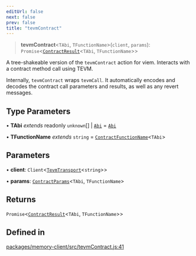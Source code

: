 ```yaml
---
editUrl: false
next: false
prev: false
title: "tevmContract"
---
```


> **tevmContract**\<`TAbi`, `TFunctionName`\>(`client`, `params`): `Promise`\<[`ContractResult`](/reference/tevm/actions/type-aliases/contractresult/)\<`TAbi`, `TFunctionName`\>\>

A tree-shakeable version of the `tevmContract` action for viem.
Interacts with a contract method call using TEVM.

Internally, `tevmContract` wraps `tevmCall`. It automatically encodes and decodes the contract call parameters and results, as well as any revert messages.

## Type Parameters

• **TAbi** *extends* readonly `unknown`[] \| [`Abi`](/reference/tevm/utils/type-aliases/abi/) = [`Abi`](/reference/tevm/utils/type-aliases/abi/)

• **TFunctionName** *extends* `string` = [`ContractFunctionName`](/reference/tevm/utils/type-aliases/contractfunctionname/)\<`TAbi`\>

## Parameters

• **client**: `Client`\<[`TevmTransport`](/reference/tevm/memory-client/type-aliases/tevmtransport/)\<`string`\>\>

• **params**: [`ContractParams`](/reference/tevm/actions/type-aliases/contractparams/)\<`TAbi`, `TFunctionName`\>

## Returns

`Promise`\<[`ContractResult`](/reference/tevm/actions/type-aliases/contractresult/)\<`TAbi`, `TFunctionName`\>\>

## Defined in

[packages/memory-client/src/tevmContract.js:41](https://github.com/evmts/tevm-monorepo/blob/main/packages/memory-client/src/tevmContract.js#L41)

